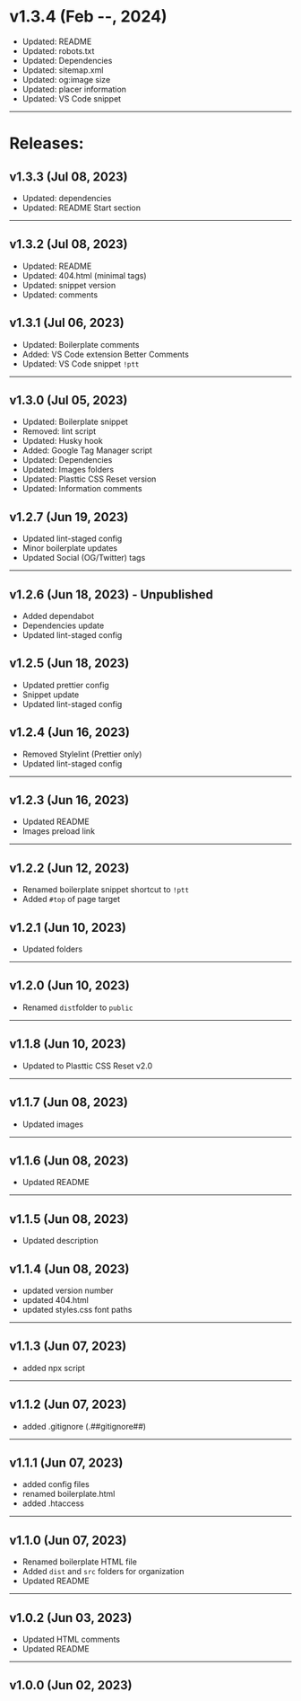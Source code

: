 # v1.3.4 (Feb --, 2024)

- Updated: README
- Updated: robots.txt
- Updated: Dependencies
- Updated: sitemap.xml
- Updated: og:image size
- Updated: placer information
- Updated: VS Code snippet

---

# Releases:

## v1.3.3 (Jul 08, 2023)

- Updated: dependencies
- Updated: README Start section

---

## v1.3.2 (Jul 08, 2023)

- Updated: README
- Updated: 404.html (minimal tags)
- Updated: snippet version
- Updated: comments

## v1.3.1 (Jul 06, 2023)

- Updated: Boilerplate comments
- Added: VS Code extension Better Comments
- Updated: VS Code snippet `!ptt`

---

## v1.3.0 (Jul 05, 2023)

- Updated: Boilerplate snippet
- Removed: lint script
- Updated: Husky hook
- Added: Google Tag Manager script
- Updated: Dependencies
- Updated: Images folders
- Updated: Plasttic CSS Reset version
- Updated: Information comments

## v1.2.7 (Jun 19, 2023)

- Updated lint-staged config
- Minor boilerplate updates
- Updated Social (OG/Twitter) tags

---

## v1.2.6 (Jun 18, 2023) - Unpublished

- Added dependabot
- Dependencies update
- Updated lint-staged config

## v1.2.5 (Jun 18, 2023)

- Updated prettier config
- Snippet update
- Updated lint-staged config

## v1.2.4 (Jun 16, 2023)

- Removed Stylelint (Prettier only)
- Updated lint-staged config

---

## v1.2.3 (Jun 16, 2023)

- Updated README
- Images preload link

---

## v1.2.2 (Jun 12, 2023)

- Renamed boilerplate snippet shortcut to `!ptt`
- Added `#top` of page target

## v1.2.1 (Jun 10, 2023)

- Updated folders

---

## v1.2.0 (Jun 10, 2023)

- Renamed `dist`folder to `public`

---

## v1.1.8 (Jun 10, 2023)

- Updated to Plasttic CSS Reset v2.0

---

## v1.1.7 (Jun 08, 2023)

- Updated images

---

## v1.1.6 (Jun 08, 2023)

- Updated README

---

## v1.1.5 (Jun 08, 2023)

- Updated description

## v1.1.4 (Jun 08, 2023)

- updated version number
- updated 404.html
- updated styles.css font paths

---

## v1.1.3 (Jun 07, 2023)

- added npx script

---

## v1.1.2 (Jun 07, 2023)

- added .gitignore (.##gitignore##)

---

## v1.1.1 (Jun 07, 2023)

- added config files
- renamed boilerplate.html
- added .htaccess

---

## v1.1.0 (Jun 07, 2023)

- Renamed boilerplate HTML file
- Added `dist` and `src` folders for organization
- Updated README

---

## v1.0.2 (Jun 03, 2023)

- Updated HTML comments
- Updated README

---

## v1.0.0 (Jun 02, 2023)
